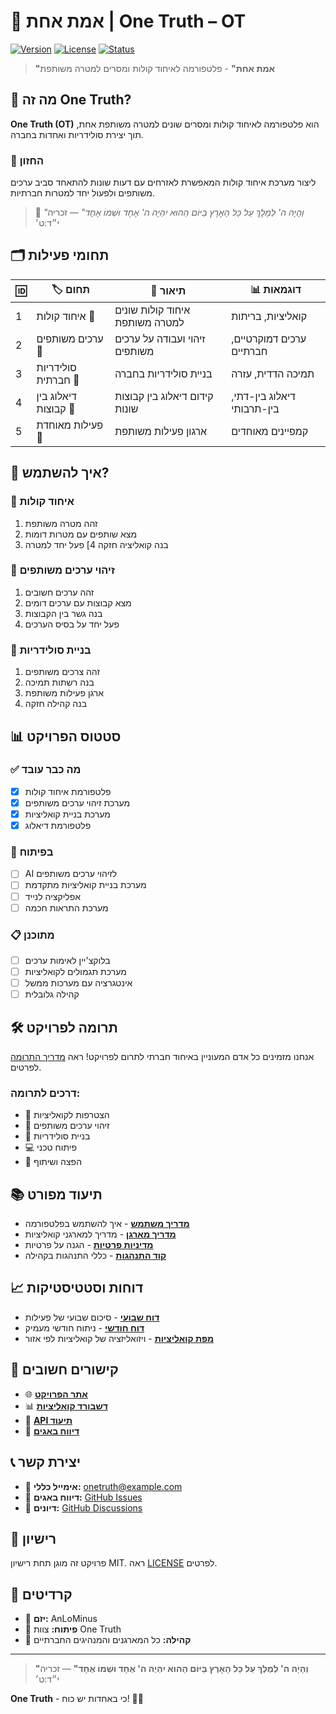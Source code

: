 # 🎯 אמת אחת | **One Truth – OT**

[![Version](https://img.shields.io/badge/version-0.1.0-blue.svg)](https://github.com/AnLoMinus/OneTruth)
[![License](https://img.shields.io/badge/license-MIT-green.svg)](LICENSE)
[![Status](https://img.shields.io/badge/status-MVP%20Development-orange.svg)](https://github.com/AnLoMinus/OneTruth)

> **"אמת אחת"** - פלטפורמה לאיחוד קולות ומסרים למטרה משותפת

## 🎯 מה זה One Truth?

**One Truth (OT)** הוא פלטפורמה לאיחוד קולות ומסרים שונים למטרה משותפת אחת, תוך יצירת סולידריות ואחדות בחברה.

### 🧭 החזון
ליצור מערכת איחוד קולות המאפשרת לאזרחים עם דעות שונות להתאחד סביב ערכים משותפים ולפעול יחד למטרות חברתיות.

> 📜 _"וְהָיָה ה' לְמֶלֶךְ עַל כָּל הָאָרֶץ בַּיּוֹם הַהוּא יִהְיֶה ה' אֶחָד וּשְׁמוֹ אֶחָד"_ — זכריה י״ד:ט׳

## 🗂️ תחומי פעילות

| 🆔 | 🏷️ תחום | 📝 תיאור | 📊 דוגמאות |
|---|---|---|---|
| 1 | איחוד קולות 🤝 | איחוד קולות שונים למטרה משותפת | קואליציות, בריתות |
| 2 | ערכים משותפים 💎 | זיהוי ועבודה על ערכים משותפים | ערכים דמוקרטיים, חברתיים |
| 3 | סולידריות חברתית 👥 | בניית סולידריות בחברה | תמיכה הדדית, עזרה |
| 4 | דיאלוג בין קבוצות 💬 | קידום דיאלוג בין קבוצות שונות | דיאלוג בין-דתי, בין-תרבותי |
| 5 | פעילות מאוחדת 🚀 | ארגון פעילות משותפת | קמפיינים מאוחדים |

## 🚀 איך להשתמש?

### 🤝 איחוד קולות
1. זהה מטרה משותפת
2. מצא שותפים עם מטרות דומות
3. בנה קואליציה חזקה
4] פעל יחד למטרה

### 💎 זיהוי ערכים משותפים
1. זהה ערכים חשובים
2. מצא קבוצות עם ערכים דומים
3. בנה גשר בין הקבוצות
4. פעל יחד על בסיס הערכים

### 👥 בניית סולידריות
1. זהה צרכים משותפים
2. בנה רשתות תמיכה
3. ארגן פעילות משותפת
4. בנה קהילה חזקה

## 📊 סטטוס הפרויקט

### ✅ מה כבר עובד
- [x] פלטפורמת איחוד קולות
- [x] מערכת זיהוי ערכים משותפים
- [x] מערכת בניית קואליציות
- [x] פלטפורמת דיאלוג

### 🚧 בפיתוח
- [ ] AI לזיהוי ערכים משותפים
- [ ] מערכת בניית קואליציות מתקדמת
- [ ] אפליקציה לנייד
- [ ] מערכת התראות חכמה

### 📋 מתוכנן
- [ ] בלוקצ'יין לאימות ערכים
- [ ] מערכת תגמולים לקואליציות
- [ ] אינטגרציה עם מערכות ממשל
- [ ] קהילה גלובלית

## 🛠️ תרומה לפרויקט

אנחנו מזמינים כל אדם המעוניין באיחוד חברתי לתרום לפרויקט! ראה [מדריך התרומה](CONTRIBUTING.md) לפרטים.

### דרכים לתרומה:
- 🤝 הצטרפות לקואליציות
- 💎 זיהוי ערכים משותפים
- 👥 בניית סולידריות
- 💻 פיתוח טכני
- 📢 הפצה ושיתוף

## 📚 תיעוד מפורט

- [**מדריך משתמש**](docs/user-guide.md) - איך להשתמש בפלטפורמה
- [**מדריך מארגן**](docs/organizer-guide.md) - מדריך למארגני קואליציות
- [**מדיניות פרטיות**](docs/privacy-policy.md) - הגנה על פרטיות
- [**קוד התנהגות**](CODE_OF_CONDUCT.md) - כללי התנהגות בקהילה

## 📈 דוחות וסטטיסטיקות

- [**דוח שבועי**](reports/weekly/) - סיכום שבועי של פעילות
- [**דוח חודשי**](reports/monthly/) - ניתוח חודשי מעמיק
- [**מפת קואליציות**](web/coalitions-map.html) - ויזואליזציה של קואליציות לפי אזור

## 🔗 קישורים חשובים

- 🌐 [**אתר הפרויקט**](https://anlominus.github.io/OneTruth/)
- 📊 [**דשבורד קואליציות**](web/dashboard.html)
- 📱 [**API תיעוד**](docs/api.md)
- 🐛 [**דיווח באגים**](https://github.com/AnLoMinus/OneTruth/issues/new?template=bug_report.md)

## 📞 יצירת קשר

- 📧 **אימייל כללי:** onetruth@example.com
- 🐛 **דיווח באגים:** [GitHub Issues](https://github.com/AnLoMinus/OneTruth/issues)
- 💬 **דיונים:** [GitHub Discussions](https://github.com/AnLoMinus/OneTruth/discussions)

## 📜 רישיון

פרויקט זה מוגן תחת רישיון MIT. ראה [LICENSE](LICENSE) לפרטים.

## 🙏 קרדיטים

- 👑 **יזם:** AnLoMinus
- 🧰 **פיתוח:** צוות One Truth
- 🤝 **קהילה:** כל המארגנים והמנהיגים החברתיים

---

> **"וְהָיָה ה' לְמֶלֶךְ עַל כָּל הָאָרֶץ בַּיּוֹם הַהוּא יִהְיֶה ה' אֶחָד וּשְׁמוֹ אֶחָד"** — זכריה י״ד:ט׳

**One Truth** - כי באחדות יש כוח! 🎯✨
